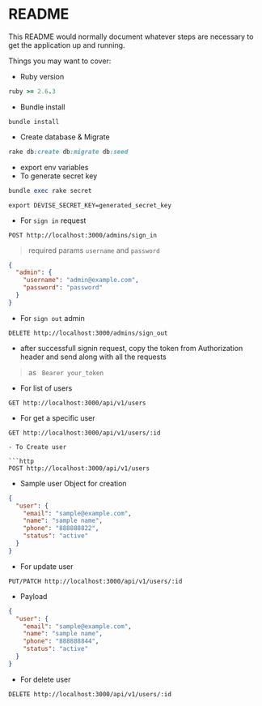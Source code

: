 # README

This README would normally document whatever steps are necessary to get the
application up and running.

Things you may want to cover:

- Ruby version

```ruby
ruby >= 2.6.3
```

- Bundle install

```
bundle install
```

- Create database & Migrate

```ruby
rake db:create db:migrate db:seed
```

- export env variables
- To generate secret key

```ruby
bundle exec rake secret
```

```env
export DEVISE_SECRET_KEY=generated_secret_key
```

- For `sign in` request

```http
POST http://localhost:3000/admins/sign_in
```

> required params `username` and `password`

```json
{
  "admin": {
    "username": "admin@example.com",
    "password": "password"
  }
}
```

- For `sign out` admin

```http
DELETE http://localhost:3000/admins/sign_out
```

- after successfull signin request, copy the token from Authorization header and send along with all the requests

> as ` Bearer your_token`

- For list of users

```http
GET http://localhost:3000/api/v1/users
```

- For get a specific user

````http
GET http://localhost:3000/api/v1/users/:id

- To Create user

```http
POST http://localhost:3000/api/v1/users
````

- Sample user Object for creation

```json
{
  "user": {
    "email": "sample@example.com",
    "name": "sample name",
    "phone": "888888822",
    "status": "active"
  }
}
```

- For update user

```http
PUT/PATCH http://localhost:3000/api/v1/users/:id
```

- Payload

```json
{
  "user": {
    "email": "sample@example.com",
    "name": "sample name",
    "phone": "888888844",
    "status": "active"
  }
}
```

- For delete user

```http
DELETE http://localhost:3000/api/v1/users/:id
```
